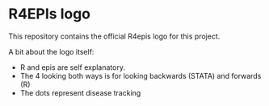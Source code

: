 # R4EPIs logo


This repository contains the official R4epis logo for this project. 

A bit about the logo itself:

 - R and epis are self explanatory.
 - The 4 looking both ways is for looking backwards (STATA) and forwards (R)
 - The dots represent disease tracking

